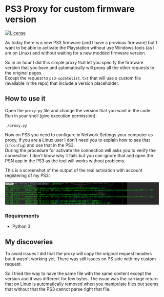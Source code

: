 # PS3 Proxy for custom firmware version
[![License](https://img.shields.io/badge/License-GPL%20v3-blue.svg)](http://www.gnu.org/licenses/gpl-3.0)   

As today there is a new PS3 firmware (and I have a previous firmware) but I want to be able to activate the Playstation without use Windows tools (as I am on Linux) and without waiting for a new modded firmware version.  

So in an hour I did this simple proxy that let you specify the firmware version that you have and automatically will proxy all the other requests to the original pages.  
Except the request to `ps3-updatelist.txt` that will use a custom file (available in the repo) that include a version placeholder.

## How to use it

Open the `proxy.py` file and change the version that you want in the code.  
Run in your shell (give execution permission):  

`./proxy.py`

Now on PS3 you need to configure in Network Settings your computer as proxy, if you are a Linux user I don't need you to explain how to see that (`ifconfig`) and use that in the PS3.  
During the procedure for activate the connection will asks you to verify the connection, I don't know why it fails but you can ignore that and open the PSN app in the PS3 as the tool will works without problems.

This is a screenshot of the output of the real activation with account registering of my PS3:

![](screenshot.png)

### Requirements

* Python 3

## My discoveries

To avoid issues I did that the proxy will copy the original request headers but it wasn't working yet. There was still issues on PS side with my custom request.  

So I tried the way to have the same file with the same content except the version and it was different for few bytes. The issue was the carriage return that on Linux is automatically removed when you manipulate files but seems that without that the PS3 cannot parse right that file.

